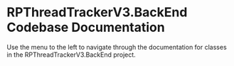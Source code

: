 # RPThreadTrackerV3.BackEnd Codebase Documentation

Use the menu to the left to navigate through the documentation for classes in the RPThreadTrackerV3.BackEnd project.
